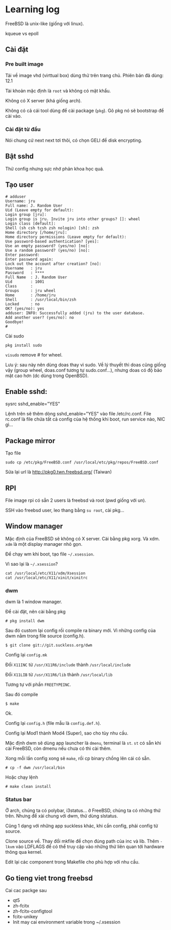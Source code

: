 # Learning log

FreeBSD là unix-like (giống với linux). 

kqueue vs epoll

## Cài đặt

### Pre built image

Tải về image vhd (virttual box) dùng thử trên trang chủ. Phiên bản đã dùng: 12.1

Tài khoản mặc định là `root` và không có mật khẩu.

Không có X server (khá giống arch).

Không có cả cái tool dùng để cài package (`pkg`). Gõ pkg nó sẽ bootstrap để cài vào.

### Cài đặt từ đầu

Nói chung cứ next next tơi thôi, có chọn GELI để disk encrypting.

## Bật sshd

Thử config nhưng sực nhớ phản khoa học quá.

## Tạo user

```
# adduser
Username: jru
Full name: J. Random User
Uid (Leave empty for default):
Login group [jru]:
Login group is jru. Invite jru into other groups? []: wheel
Login class [default]:
Shell (sh csh tcsh zsh nologin) [sh]: zsh
Home directory [/home/jru]:
Home directory permissions (Leave empty for default):
Use password-based authentication? [yes]:
Use an empty password? (yes/no) [no]:
Use a random password? (yes/no) [no]:
Enter password:
Enter password again:
Lock out the account after creation? [no]:
Username   : jru
Password   : ****
Full Name  : J. Random User
Uid        : 1001
Class      :
Groups     : jru wheel
Home       : /home/jru
Shell      : /usr/local/bin/zsh
Locked     : no
OK? (yes/no): yes
adduser: INFO: Successfully added (jru) to the user database.
Add another user? (yes/no): no
Goodbye!
#
```

Cài sudo

`pkg install sudo`

`visudo` remove # for wheel.

Lưu ý: sau này nên dùng doas thay vì sudo. Về lý thuyết thì doas cũng giống vậy (group wheel, doas.conf tương tự sudo.conf...), nhưng doas có độ bảo mật cao hơn (dc dùng trong OpenBSD).

## Enable sshd:

sysrc sshd_enable="YES"

Lệnh trên sẽ thêm dòng sshd_enable="YES" vào file /etc/rc.conf. File rc.conf là file chứa tất cả config của hệ thống khi boot, run service nào, NIC gì...

## Package mirror

Tạo file

```
sudo cp /etc/pkg/FreeBSD.conf /usr/local/etc/pkg/repos/FreeBSD.conf
```

Sửa lại url là http://pkg0.twn.freebsd.org/ (Taiwan)

## RPI

File image rpi có sẵn 2 users là freebsd và root (pwd giống với un).

SSH vào freebsd user, leo thang bằng `su root`, cài pkg...

## Window manager

Mặc định của FreeBSD sẽ không có X server. Cài bằng pkg xorg. Và xdm. `xdm` là một display manager nhỏ gọn.

Để chạy wm khi boot, tạo file `~/.xsession`. 

Vì sao lại là `~/.xsession`? 

    cat /usr/local/etc/X11/xdm/Xsession
    cat /usr/local/etc/X11/xinit/xinitrc

### dwm

dwm là 1 window manager.

Để cài đặt, nên cài bằng pkg

    # pkg install dwm

Sau đó custom lại config rồi compile ra binary mới. Vì những config của dwm nằm trong file source (config.h).

    $ git clone git://git.suckless.org/dwm

Config lại `config.mk`

Đổi `X11INC` từ `/usr/X11R6/include` thành `/usr/local/include`

Đổi `X11LIB` từ `/usr/X11R6/lib` thành `/usr/local/lib`

Tương tự với phần `FREETYPEINC`.

Sau đó compile 

    $ make

Ok.

Config lại `config.h` (file mẫu là `config.def.h`).

Config lại Mod1 thành Mod4 (Super), sao cho tùy nhu cầu.

Mặc định dwm sẽ dùng app launcher là `dmenu`, terminal là `st`. `st` có sẵn khi cài FreeBSD, còn dmenu nếu chưa có thì cài thêm.

Xong mỗi lần config xong sẽ `make`, rồi cp binary chồng lên cái có sẵn.

    # cp -f dwm /usr/local/bin

Hoặc chạy lệnh

    # make clean install

### Status bar

Ở arch, chúng ta có polybar, i3status... ở FreeBSD, chúng ta có những thứ trên. Nhưng để xài chung với dwm, thử dùng slstatus.

Cũng 1 dạng với những app suckless khác, khi cần config, phải config từ source.

Clone source về. Thay đổi mkfile để chọn đúng path của inc và lib. Thêm `-lkvm` vào LDFLAGS để có thể truy cập vào những thứ liên quan tới hardware thông qua kernel.

Edit lại các component trong Makefile cho phù hợp với nhu cầu.


## Go tieng viet trong freebsd

Cai cac packge sau

- qt5
- zh-fcitx
- zh-fcitx-configtool
- fcitx-unikey
- Init may cai environment variable trong ~/.xsession
